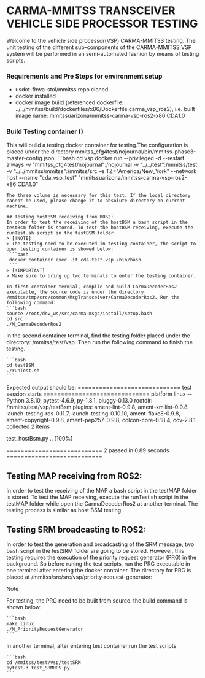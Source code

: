 # CARMA-MMITSS TRANSCEIVER VEHICLE SIDE PROCESSOR TESTING

Welcome to the vehicle side processor(VSP) CARMA-MMITSS testing. The unit testing of the different sub-components of the CARMA-MMITSS VSP system will be performed in an semi-automated fashion by means of testing scripts. 

### Requirements and Pre Steps for environment setup
* usdot-fhwa-stol/mmitss repo cloned
* docker installed
* docker image build (referenced dockerfile: ../../mmitss/build/dockerfiles/x86/Dockerfile.carma_vsp_ros2), i.e. built image name: mmitssuarizona/mmitss-carma-vsp-ros2-x86:CDA1.0

### Build Testing container ()
This will build a testing docker container for testing.The configuration is placed under the directory mmitss_cfg4test/nojournal/bin/mmitss-phase3-master-config.json.
    ```bash
   cd vsp
   docker run --privileged -d --restart always -v "mmitss_cfg4test/nojournal":/nojournal -v "../../test":/mmitss/test -v "../../mmitss/mmitss":/mmitss/src -e TZ="America/New_York" --network host --name "cda_vsp_test" "mmitssuarizona/mmitss-carma-vsp-ros2-x86:CDA1.0" 
   ```
The three volume is necessary for this test. If the local directory cannot be used, please change it to absolute directory on current machine. 

## Testing hostBSM receiving from ROS2:
In order to test the receiving of the hostBSM a bash script in the testBsm folder is stored. To test the hostBSM receiving, execute the runTest.sh script in the testBSM folder.
> [!NOTE]
> The testing need to be executed in testing container, the script to open testing container is showed below:
    ```bash
    docker container exec -it cda-test-vsp /bin/bash
    ```
> [!IMPORTANT]
> Make sure to bring up two terminals to enter the testing container.

In first container termial, compile and build CarmaDecoderRos2 executable, the source code is under the directory: /mmitss/tmp/src/common/MsgTransceiver/CarmaDecoderRos2. Run the following command:
   ```bash
   source /root/dev_ws/src/carma-msgs/install/setup.bash
   cd src
   ./M_CarmaDecoderRos2
   ```

In the second container terminal, find the testing folder placed under the directory: /mmitss/test/vsp. Then run the following command to finish the testing.

    ```bash
    cd testBSM
    ./runTest.sh
    ```
Expected output should be:
============================= test session starts ==============================
platform linux -- Python 3.8.10, pytest-4.6.9, py-1.8.1, pluggy-0.13.0
rootdir: /mmitss/test/vsp/testBsm
plugins: ament-lint-0.9.8, ament-xmllint-0.9.8, launch-testing-ros-0.11.7, launch-testing-0.10.10, ament-flake8-0.9.8, ament-copyright-0.9.8, ament-pep257-0.9.8, colcon-core-0.18.4, cov-2.8.1
collected 2 items                                                              

test_hostBsm.py ..                                                       [100%]

=========================== 2 passed in 0.89 seconds ===========================


## Testing MAP receiving from ROS2:
In order to test the receiving of the MAP a bash script in the testMAP folder is stored. To test the MAP receiving, execute the runTest.sh script in the testMAP folder while open the CarmaDecoderRos2 at another terminal. The testing process is similar as host BSM testing


## Testing SRM broadcasting to ROS2:
In order to test the generation and broadcasting of the SRM message, two bash script in the testSRM folder are going to be stored. However, this testing requires the execution of the priority request generator (PRG) in the background. So before runing the test scripts, run the PRG executable in one terminal after entering the docker container. The directory for PRG is placed at /mmitss/src/src/vsp/priority-request-generator:
> [!NOTE]
> For testing, the PRG need to be built from source. the build command is shown below:

    ```bash
    make linux
    ./M_PriorityRequestGenerator
    ```

In another terminal, after entering test container,run the test scripts
    
    ```bash
    cd /mmitss/test/vsp/testSRM
    pytest-3 test_SRMROS.py
    ```
    
